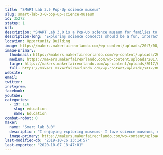```yaml
---
title: "SMART Lab 3.0 Pop-Up science museum"
slug: smart-lab-3-0-pop-up-science-museum
id: 35272
status: 1
url: 
description: "SMART Lab 3.0 is a Pop-Up science museum for families to explore science concepts through hands-on activities.Each activity is designed and build to be interactive, engaging and fun."
description-long: "Exploring science concepts should be a fun, interactive experience.  The SMART lab 3.0 Pop-Up science museum allows families to discover the wonder of science through hands-on interactive activities.  For example, at the bed of nails activity, families place a balloon on a bed of nails and add large wooden blocks  until the balloon pops. Due to the number of nails, the balloon will not pop until about 25 pounds of blocks have been added! The air cannon station allow families to see the result of the air vortex as the sequin wall shimmers and moves.  The wind tube provides an opportunity to explore air and design the best flyer.  Other activities explore the concepts of density, gravity sound and more."
location: Opportunity Building
image: https://makers.makerfaireorlando.com/wp-content/uploads/2017/08/science-zone-1024x336.jpg
image-primary:
  thumbnail: https://makers.makerfaireorlando.com/wp-content/uploads/2017/08/science-zone-150x150.jpg
  medium: https://makers.makerfaireorlando.com/wp-content/uploads/2017/08/science-zone-300x98.jpg
  large: https://makers.makerfaireorlando.com/wp-content/uploads/2017/08/science-zone-1024x336.jpg
  full: https://makers.makerfaireorlando.com/wp-content/uploads/2017/08/science-zone.jpg
website: 
email: 
twitter: 
instagram: 
facebook: 
youtube: 
categories:
  - id: 116
    slug: education
    name: Education
combat-robot: 0
maker:
  name: "Smart lab 3.0"
  description: "I enjoying exploring museums- I love science museums, unfortunately there are just not enough science museums.  So I design and create pop-up science museums that allow kids and their families to discover science in a fun interactive setting"
  image-primary: https://makers.makerfaireorlando.com/wp-content/uploads/2017/08/Caroline-Nolan-2017-1024x768.jpg
last-modified-db: "2019-10-26 13:14:57"
last-exported: "2020-10-07 18:47:01"
---
```

